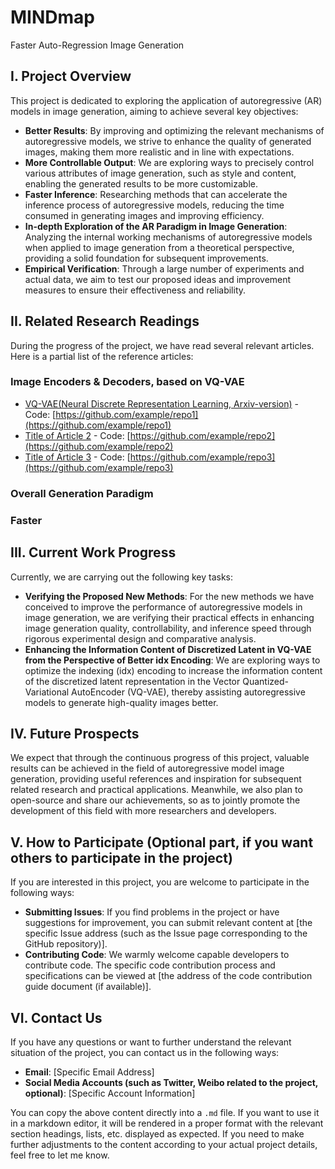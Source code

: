 # MINDmap
Faster Auto-Regression Image Generation

## I. Project Overview
This project is dedicated to exploring the application of autoregressive (AR) models in image generation, aiming to achieve several key objectives:

- **Better Results**: By improving and optimizing the relevant mechanisms of autoregressive models, we strive to enhance the quality of generated images, making them more realistic and in line with expectations.
- **More Controllable Output**: We are exploring ways to precisely control various attributes of image generation, such as style and content, enabling the generated results to be more customizable.
- **Faster Inference**: Researching methods that can accelerate the inference process of autoregressive models, reducing the time consumed in generating images and improving efficiency.
- **In-depth Exploration of the AR Paradigm in Image Generation**: Analyzing the internal working mechanisms of autoregressive models when applied to image generation from a theoretical perspective, providing a solid foundation for subsequent improvements.
- **Empirical Verification**: Through a large number of experiments and actual data, we aim to test our proposed ideas and improvement measures to ensure their effectiveness and reliability.

## II. Related Research Readings
During the progress of the project, we have read several relevant articles. Here is a partial list of the reference articles:

### Image Encoders & Decoders, based on VQ-VAE
- [VQ-VAE\(Neural Discrete Representation Learning, Arxiv-version\)](https://arxiv.org/pdf/1711.00937) - Code: [https://github.com/example/repo1](https://github.com/example/repo1)
- [Title of Article 2](https://example.com/article2) - Code: [https://github.com/example/repo2](https://github.com/example/repo2)
- [Title of Article 3](https://example.com/article3) - Code: [https://github.com/example/repo3](https://github.com/example/repo3)

### Overall Generation Paradigm

### Faster 


## III. Current Work Progress
Currently, we are carrying out the following key tasks:

- **Verifying the Proposed New Methods**: For the new methods we have conceived to improve the performance of autoregressive models in image generation, we are verifying their practical effects in enhancing image generation quality, controllability, and inference speed through rigorous experimental design and comparative analysis.
- **Enhancing the Information Content of Discretized Latent in VQ-VAE from the Perspective of Better idx Encoding**: We are exploring ways to optimize the indexing (idx) encoding to increase the information content of the discretized latent representation in the Vector Quantized-Variational AutoEncoder (VQ-VAE), thereby assisting autoregressive models to generate high-quality images better.

## IV. Future Prospects
We expect that through the continuous progress of this project, valuable results can be achieved in the field of autoregressive model image generation, providing useful references and inspiration for subsequent related research and practical applications. Meanwhile, we also plan to open-source and share our achievements, so as to jointly promote the development of this field with more researchers and developers.

## V. How to Participate (Optional part, if you want others to participate in the project)
If you are interested in this project, you are welcome to participate in the following ways:

- **Submitting Issues**: If you find problems in the project or have suggestions for improvement, you can submit relevant content at [the specific Issue address (such as the Issue page corresponding to the GitHub repository)].
- **Contributing Code**: We warmly welcome capable developers to contribute code. The specific code contribution process and specifications can be viewed at [the address of the code contribution guide document (if available)].

## VI. Contact Us
If you have any questions or want to further understand the relevant situation of the project, you can contact us in the following ways:

- **Email**: [Specific Email Address]
- **Social Media Accounts (such as Twitter, Weibo related to the project, optional)**: [Specific Account Information]

You can copy the above content directly into a `.md` file. If you want to use it in a markdown editor, it will be rendered in a proper format with the relevant section headings, lists, etc. displayed as expected. If you need to make further adjustments to the content according to your actual project details, feel free to let me know. 
